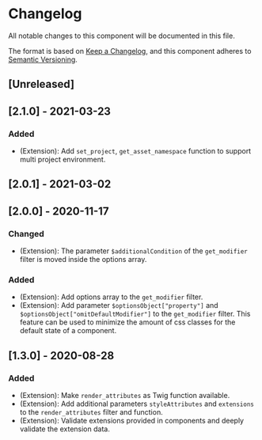 # Changelog
All notable changes to this component will be documented in this file.

The format is based on [Keep a Changelog](https://keepachangelog.com/en/1.0.0/),
and this component adheres to [Semantic Versioning](https://semver.org/spec/v2.0.0.html).

## [Unreleased]

## [2.1.0] - 2021-03-23
### Added
- (Extension): Add `set_project`, `get_asset_namespace` function to support multi project environment.

## [2.0.1] - 2021-03-02

## [2.0.0] - 2020-11-17
### Changed
- (Extension): The parameter `$additionalCondition` of the `get_modifier` filter is moved inside the options array.
### Added
- (Extension): Add options array to the `get_modifier` filter.
- (Extension): Add parameter `$optionsObject["property"]` and `$optionsObject["omitDefaultModifier"]` to the `get_modifier` filter. This feature can be used to minimize the amount of css classes for the default state of a component.

## [1.3.0] - 2020-08-28
### Added
- (Extension): Make `render_attributes` as Twig function available.
- (Extension): Add additional parameters `styleAttributes` and `extensions` to the `render_attributes` filter and function.
- (Extension): Validate extensions provided in components and deeply validate the extension data.

